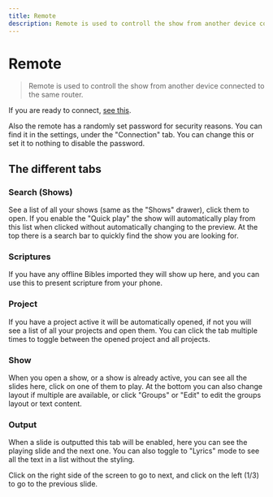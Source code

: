 ```yaml
---
title: Remote
description: Remote is used to controll the show from another device connected to the same router.
---
```


# Remote

> Remote is used to controll the show from another device connected to the same router.

If you are ready to connect, [see this](./connecting).

Also the remote has a randomly set password for security reasons. You can find it in the settings, under the "Connection" tab. You can change this or set it to nothing to disable the password.

## The different tabs

### Search (Shows)

See a list of all your shows (same as the "Shows" drawer), click them to open. If you enable the "Quick play" the show will automatically play from this list when clicked without automatically changing to the preview. At the top there is a search bar to quickly find the show you are looking for.

### Scriptures

If you have any offline Bibles imported they will show up here, and you can use this to present scripture from your phone.

### Project

If you have a project active it will be automatically opened, if not you will see a list of all your projects and open them. You can click the tab multiple times to toggle between the opened project and all projects.

### Show

When you open a show, or a show is already active, you can see all the slides here, click on one of them to play. At the bottom you can also change layout if multiple are available, or click "Groups" or "Edit" to edit the groups layout or text content.

### Output

When a slide is outputted this tab will be enabled, here you can see the playing slide and the next one. You can also toggle to "Lyrics" mode to see all the text in a list without the styling.

Click on the right side of the screen to go to next, and click on the left (1/3) to go to the previous slide.
